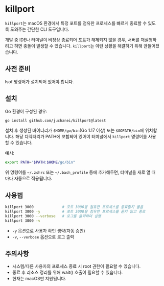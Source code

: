 # killport

`killport`는 macOS 환경에서 특정 포트를 점유한 프로세스를 빠르게 종료할 수 있도록 도와주는 간단한 CLI 도구입니다.

개발 중 IDE나 터미널이 비정상 종료되어 포트가 해제되지 않을 경우, 서버를 재실행하려고 하면 충돌이 발생할 수 있습니다. `killport`는 이런 상황을 해결하기 위해 만들어졌습니다.

## 사전 준비

lsof 명령어가 설치되어 있어야 합니다.

## 설치

Go 환경이 구성된 경우:

```bash
go install github.com/juchanei/killport@latest
```

설치 후 생성된 바이너리가 `$HOME/go/bin`(Go 1.17 이상) 또는 `$GOPATH/bin`에 위치합니다. 해당 디렉터리가 PATH에 포함되어 있어야 터미널에서 `killport` 명령어를 사용할 수 있습니다.

예시:

```bash
export PATH="$PATH:$HOME/go/bin"
```

위 명령어를 `~/.zshrc` 또는 `~/.bash_profile` 등에 추가해두면, 터미널을 새로 열 때마다 자동으로 적용됩니다.

## 사용법

```bash
killport 3000             # 포트 3000을 점유한 프로세스를 종료할지 물음
killport 3000 -y          # 포트 3000을 점유한 프로세스를 묻지 않고 종료
killport 3000 --verbose   # 로그를 출력하며 실행
killport 3000 -v
```

- `-y` 옵션으로 사용자 확인 생략(자동 승인)
- `-v`, `--verbose` 옵션으로 로그 출력

## 주의사항
- 시스템/다른 사용자의 프로세스 종료 시 root 권한이 필요할 수 있습니다.
- 종료 후 리소스 정리를 위해 wait() 호출이 필요할 수 있습니다.
- 현재는 macOS만 지원됩니다.

